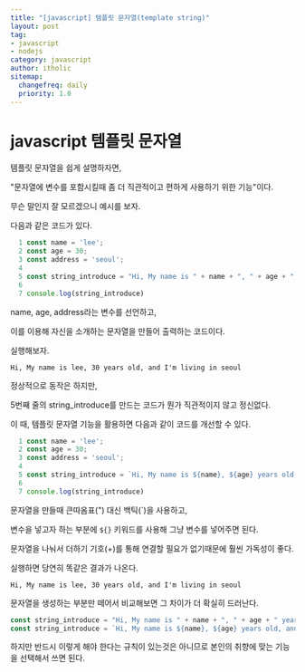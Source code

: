 ```yaml
---
title: "[javascript] 템플릿 문자열(template string)"
layout: post
tag:
- javascript
- nodejs
category: javascript
author: itholic
sitemap:
  changefreq: daily
  priority: 1.0
---
```



# javascript 템플릿 문자열

템플릿 문자열을 쉽게 설명하자면,

"문자열에 변수를 포함시킬때 좀 더 직관적이고 편하게 사용하기 위한 기능"이다.

무슨 말인지 잘 모르겠으니 예시를 보자.

다음과 같은 코드가 있다.

```javascript
  1 const name = 'lee';
  2 const age = 30;
  3 const address = 'seoul';
  4
  5 const string_introduce = "Hi, My name is " + name + ", " + age + " years old, and I'm living in " + address
  6 
  7 console.log(string_introduce)
```

name, age, address라는 변수를 선언하고,

이를 이용해 자신을 소개하는 문자열을 만들어 출력하는 코드이다.

실행해보자.

```
Hi, My name is lee, 30 years old, and I'm living in seoul
```

정상적으로 동작은 하지만,

5번째 줄의 string\_introduce를 만드는 코드가 뭔가 직관적이지 않고 정신없다.

이 때, 템플릿 문자열 기능을 활용하면 다음과 같이 코드를 개선할 수 있다.

```javascript
  1 const name = 'lee';
  2 const age = 30;
  3 const address = 'seoul';
  4
  5 const string_introduce = `Hi, My name is ${name}, ${age} years old, and I'm living in ${address}`
  6 
  7 console.log(string_introduce)
```

문자열을 만들때 큰따옴표(") 대신 백틱(`)을 사용하고,

변수을 넣고자 하는 부분에 `${}` 키워드를 사용해 그냥 변수를 넣어주면 된다.

문자열을 나눠서 더하기 기호(+)를 통해 연결할 필요가 없기때문에 훨씬 가독성이 좋다.

실행하면 당연히 똑같은 결과가 나온다.

```
Hi, My name is lee, 30 years old, and I'm living in seoul
```

문자열을 생성하는 부분만 떼어서 비교해보면 그 차이가 더 확실히 드러난다.

```javascript
const string_introduce = "Hi, My name is " + name + ", " + age + " years old, and I'm living in " + address
const string_introduce = `Hi, My name is ${name}, ${age} years old, and I'm living in ${address}`
```

하지만 반드시 이렇게 해야 한다는 규칙이 있는것은 아니므로 본인의 취향에 맞는 기능을 선택해서 쓰면 된다.
